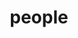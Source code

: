---
layout: profiles
permalink: /people/
title: people
description: members of the lab or group
nav: true
nav_order: 2
display_categories: [faculty, postdoc, phd, master, undergraduate]

profiles:
  # if you want to include more than one profile, just replicate the following block
  # and create one content file for each profile inside _pages/
  - align: right
    image: prof_pic.jpg
    content: about_einstein.md
    image_circular: false # crops the image to make it circular
    more_info: >
      <p>555 your office number</p>
      <p>123 your address street</p>
      <p>Your City, State 12345</p>
  - align: left
    image: prof_pic.jpg
    content: 
    image_circular: false # crops the image to make it circular
    more_info: >
      <p>Student</p>
  - align: center
    image: prof_pic.jpg
    content: 
    image_circular: false # crops the image to make it circular
    more_info: >
      <p>Student</p>

---